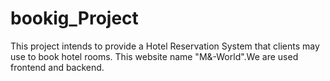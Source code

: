 # bookig_Project
This project intends to provide a Hotel Reservation System that clients may use  to book hotel rooms. This website name "M&amp;-World".We are used frontend and backend. 
